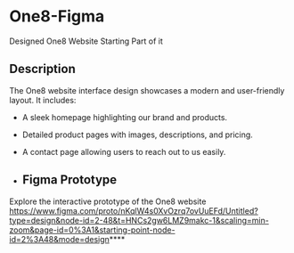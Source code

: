 # One8-Figma
Designed One8 Website Starting Part of it


## Description

The One8 website interface design showcases a modern and user-friendly layout. It includes:

- A sleek homepage highlighting our brand and products.
- Detailed product pages with images, descriptions, and pricing.
- A contact page allowing users to reach out to us easily.

- ## Figma Prototype

Explore the interactive prototype of the One8 website 
https://www.figma.com/proto/nKqlW4s0XvOzrq7ovUuEFd/Untitled?type=design&node-id=2-48&t=HNCs2gw6LMZ9makc-1&scaling=min-zoom&page-id=0%3A1&starting-point-node-id=2%3A48&mode=design****
